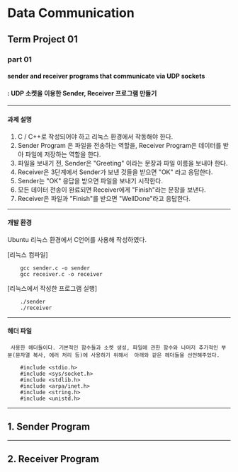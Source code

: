 # Data Communication
## Term Project 01
### part 01
#### sender and receiver programs that communicate via UDP sockets
#### : UDP 소켓을 이용한 Sender, Receiver 프로그램 만들기

---

#### **과제 설명**
  
  1.  C / C++로 작성되어야 하고 리눅스 환경에서 작동해야 한다.
  2.  Sender Program 은 파일을 전송하는 역할을, Receiver Program은 데이터를 받아 파일에 저장하는 역할을 한다.
  3.  파일을 보내기 전, Sender은 "Greeting" 이라는 문장과 파일 이름을 보내야 한다.
  4.  Receiver은 3단계에서 Sender가 보낸 것들을 받으면 "OK" 라고 응답한다.
  5.  Sender는 "OK" 응답을 받으면 파일을 보내기 시작한다.
  6.  모든 데이터 전송이 완료되면 Receiver에게 "Finish"라는 문장을 보낸다.
  7.  Receiver은 파일과 "Finish"를 받으면 "WellDone"라고 응답한다.
 
---

#### **개발 환경**
  
  Ubuntu 리눅스 환경에서 C언어를 사용해 작성하였다.
  
   [리눅스 컴파일]
    
        gcc sender.c -o sender
        gcc receiver.c -o receiver
  
  
   [리눅스에서 작성한 프로그램 실행]
    
        ./sender
        ./receiver

 
---

  #### **헤더 파일**
    
     사용한 헤더들이다. 기본적인 함수들과 소켓 생성, 파일에 관한 함수와 나머지 추가적인 부분(문자열 복사, 에러 처리 등)에 사용하기 위해서  아래와 같은 헤더들을 선언해주었다.
    
        #include <stdio.h>
        #include <sys/socket.h>
        #include <stdlib.h>
        #include <arpa/inet.h>
        #include <string.h>
        #include <unistd.h>
 
---

## 1. Sender Program

---

## 2. Receiver Program



